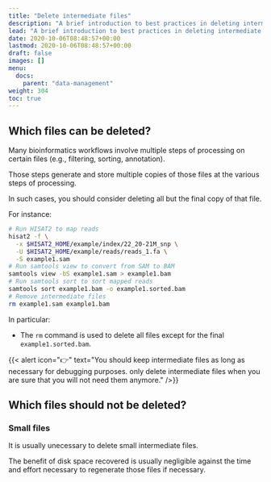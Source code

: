 ```yaml
---
title: "Delete intermediate files"
description: "A brief introduction to best practices in deleting intermediate files."
lead: "A brief introduction to best practices in deleting intermediate files."
date: 2020-10-06T08:48:57+00:00
lastmod: 2020-10-06T08:48:57+00:00
draft: false
images: []
menu:
  docs:
    parent: "data-management"
weight: 304
toc: true
---
```


## Which files can be deleted?

Many bioinformatics workflows involve multiple steps of processing
on certain files (e.g., filtering, sorting, annotation).

Those steps generate and store multiple copies of those files
at the various steps of processing.

In such cases, you should consider deleting all but the final copy of
that file.

For instance:

```bash
# Run HISAT2 to map reads
hisat2 -f \
  -x $HISAT2_HOME/example/index/22_20-21M_snp \
  -U $HISAT2_HOME/example/reads/reads_1.fa \
  -S example1.sam
# Run samtools view to convert from SAM to BAM
samtools view -bS example1.sam > example1.bam
# Run samtools sort to sort mapped reads
samtools sort example1.bam -o example1.sorted.bam
# Remove intermediate files
rm example1.sam example1.bam
```

In particular:

- The `rm` command is used to delete all files except for the final `example1.sorted.bam`.

{{< alert icon="👉" text="You should keep intermediate files as long as necessary for debugging purposes. only delete intermediate files when you are sure that you will not need them anymore." />}}

## Which files should not be deleted?

### Small files

It is usually unecessary to delete small intermediate files.

The benefit of disk space recovered is usually negligible against the time
and effort necessary to regenerate those files if necessary.

<!-- Link definitions -->
